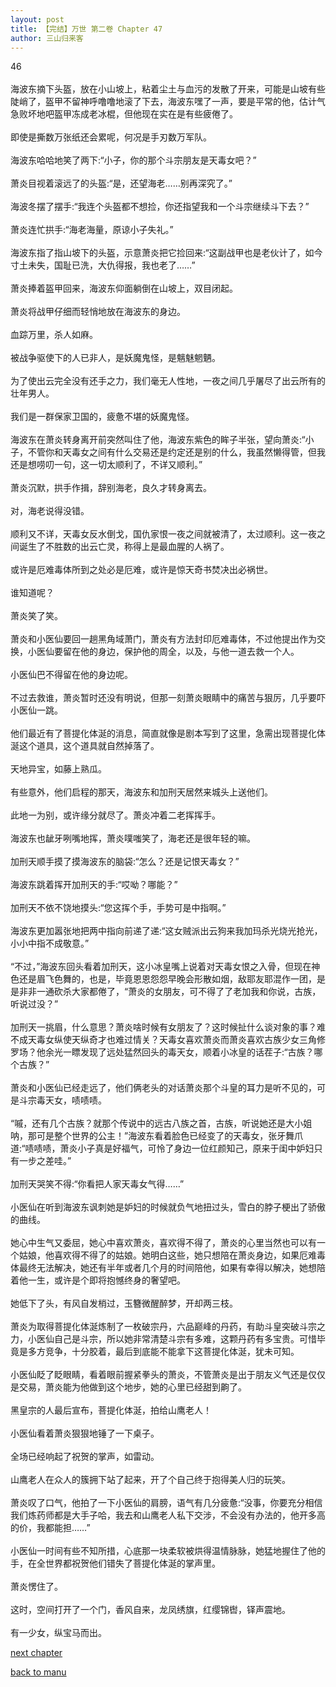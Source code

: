 ```yaml
---
layout: post
title: 【完结】万世 第二卷 Chapter 47
author: 三山归来客
---
```




46<br><br>  海波东摘下头盔，放在小山坡上，粘着尘土与血污的发散了开来，可能是山坡有些陡峭了，盔甲不留神呼噜噜地滚了下去，海波东嘿了一声，要是平常的他，估计气急败坏地吧盔甲冻成老冰棍，但他现在实在是有些疲倦了。<br><br>  即使是撕数万张纸还会累呢，何况是手刃数万军队。<br><br>  海波东哈哈地笑了两下:“小子，你的那个斗宗朋友是天毒女吧？”<br><br>  萧炎目视着滚远了的头盔:“是，还望海老……别再深究了。”<br><br>  海波冬摆了摆手:“我连个头盔都不想捡，你还指望我和一个斗宗继续斗下去？”<br><br>  萧炎连忙拱手:“海老海量，原谅小子失礼。”<br><br>  海波东指了指山坡下的头盔，示意萧炎把它捡回来:“这副战甲也是老伙计了，如今寸土未失，国耻已洗，大仇得报，我也老了……”<br><br>  萧炎捧着盔甲回来，海波东仰面躺倒在山坡上，双目闭起。<br><br>  萧炎将战甲仔细而轻悄地放在海波东的身边。<br><br>  血踪万里，杀人如麻。<br><br>  被战争驱使下的人已非人，是妖魔鬼怪，是魑魅魍魉。<br><br>  为了使出云完全没有还手之力，我们毫无人性地，一夜之间几乎屠尽了出云所有的壮年男人。<br><br>  我们是一群保家卫国的，疲惫不堪的妖魔鬼怪。<br><br>  海波东在萧炎转身离开前突然叫住了他，海波东紫色的眸子半张，望向萧炎:“小子，不管你和天毒女之间有什么交易还是约定还是别的什么，我虽然懒得管，但我还是想唠叨一句，这一切太顺利了，不详又顺利。”<br><br>  萧炎沉默，拱手作揖，辞别海老，良久才转身离去。<br><br>  对，海老说得没错。<br><br>  顺利又不详，天毒女反水倒戈，国仇家恨一夜之间就被清了，太过顺利。这一夜之间诞生了不胜数的出云亡灵，称得上是最血腥的人祸了。<br><br>  或许是厄难毒体所到之处必是厄难，或许是惊天奇书焚决出必祸世。<br><br>  谁知道呢？<br><br>  萧炎笑了笑。<br><br>  萧炎和小医仙要回一趟黑角域萧门，萧炎有方法封印厄难毒体，不过他提出作为交换，小医仙要留在他的身边，保护他的周全，以及，与他一道去救一个人。<br><br>  小医仙巴不得留在他的身边呢。<br><br>  不过去救谁，萧炎暂时还没有明说，但那一刻萧炎眼睛中的痛苦与狠厉，几乎要吓小医仙一跳。<br><br>  他们最近有了菩提化体涎的消息，简直就像是剧本写到了这里，急需出现菩提化体涎这个道具，这个道具就自然掉落了。<br><br>  天地异宝，如藤上熟瓜。<br><br>  有些意外，他们启程的那天，海波东和加刑天居然来城头上送他们。<br><br>  此地一为别，或许缘分就尽了。萧炎冲着二老挥挥手。<br><br>  海波东也龇牙咧嘴地挥，萧炎噗嗤笑了，海老还是很年轻的嘛。<br><br>  加刑天顺手摸了摸海波东的脑袋:“怎么？还是记恨天毒女？”<br><br>  海波东跳着挥开加刑天的手:“哎呦？哪能？”<br><br>  加刑天不依不饶地摸头:“您这挥个手，手势可是中指啊。”<br><br>  海波东更加嚣张地把两中指向前递了递:“这女贼派出云狗来我加玛杀光烧光抢光，小小中指不成敬意。”<br><br>  “不过，”海波东回头看着加刑天，这小冰皇嘴上说着对天毒女恨之入骨，但现在神色还是眉飞色舞的，也是，毕竟恩恩怨怨早晚会形散如烟，敌耶友耶混作一团，是是非非一通砍杀大家都倦了，“萧炎的女朋友，可不得了了老加我和你说，古族，听说过没？”<br><br>  加刑天一挑眉，什么意思？萧炎啥时候有女朋友了？这时候扯什么谈对象的事？难不成天毒女纵使天纵奇才也难过情关？天毒女喜欢萧炎而萧炎喜欢古族少女三角修罗场？他余光一瞟发现了远处猛然回头的毒天女，顺着小冰皇的话茬子:“古族？哪个古族？”<br><br>  萧炎和小医仙已经走远了，他们俩老头的对话萧炎那个斗皇的耳力是听不见的，可是斗宗毒天女，啧啧啧。<br><br>  “嘁，还有几个古族？就那个传说中的远古八族之首，古族，听说她还是大小姐呐，那可是整个世界的公主！”海波东看着脸色已经变了的天毒女，张牙舞爪道:“啧啧啧，萧炎小子真是好福气，可怜了身边一位红颜知己，原来于闺中妒妇只有一步之差哇。”<br><br>  加刑天哭笑不得:“你看把人家天毒女气得……”<br><br>  小医仙在听到海波东讽刺她是妒妇的时候就负气地扭过头，雪白的脖子梗出了骄傲的曲线。<br><br>  她心中生气又委屈，她心中喜欢萧炎，喜欢得不得了，萧炎的心里当然也可以有一个姑娘，他喜欢得不得了的姑娘。她明白这些，她只想陪在萧炎身边，如果厄难毒体最终无法解决，她还有半年或者几个月的时间陪他，如果有幸得以解决，她想陪着他一生，或许是个即将抱憾终身的奢望吧。<br><br>  她低下了头，有风自发梢过，玉簪微醒醉梦，开却两三枝。<br><br>  萧炎为取得菩提化体涎炼制了一枚破宗丹，六品巅峰的丹药，有助斗皇突破斗宗之力，小医仙自己是斗宗，所以她非常清楚斗宗有多难，这颗丹药有多宝贵。可惜毕竟是多方竞争，十分胶着，最后到底能不能拿下这菩提化体涎，犹未可知。<br><br>  小医仙眨了眨眼睛，看着眼前握紧拳头的萧炎，不管萧炎是出于朋友义气还是仅仅是交易，萧炎能为他做到这个地步，她的心里已经甜到齁了。<br><br>  黑皇宗的人最后宣布，菩提化体涎，拍给山鹰老人！<br><br>  小医仙看着萧炎狠狠地锤了一下桌子。<br><br>  全场已经响起了祝贺的掌声，如雷动。<br><br>  山鹰老人在众人的簇拥下站了起来，开了个自己终于抱得美人归的玩笑。<br><br>  萧炎叹了口气，他拍了一下小医仙的肩膀，语气有几分疲惫:“没事，你要充分相信我们炼药师都是大手子哈，我去和山鹰老人私下交涉，不会没有办法的，他开多高的价，我都能担……”<br><br>  小医仙一时间有些不知所措，心底那一块柔软被烘得温情脉脉，她猛地握住了他的手，在全世界都祝贺他们错失了菩提化体涎的掌声里。<br><br>  萧炎愣住了。<br><br>  这时，空间打开了一个门，香风自来，龙凤绣旗，红缨锦辔，铎声震地。<br><br>  有一少女，纵宝马而出。

[next chapter](https://allforyanchen.github.io/2020/07/19/post-44-chapter-48.html)

[back to manu](https://allforyanchen.github.io/2020/07/19/post-44.html)
